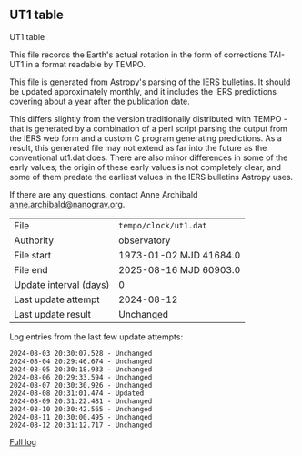 
## UT1 table

UT1 table

This file records the Earth's actual rotation in the form of
corrections TAI-UT1 in a format readable by TEMPO.

This file is generated from Astropy's parsing of the IERS
bulletins. It should be updated approximately monthly, and it
includes the IERS predictions covering about a year after the
publication date.

This differs slightly from the version traditionally distributed
with TEMPO - that is generated by a combination of a perl script
parsing the output from the IERS web form and a custom C program
generating predictions. As a result, this generated file may not
extend as far into the future as the conventional ut1.dat does.
There are also minor differences in some of the early values; the
origin of these early values is not completely clear, and some of
them predate the earliest values in the IERS bulletins Astropy uses.

If there are any questions, contact Anne Archibald
<anne.archibald@nanograv.org>.

|     |     |
|:--- |:--- |
| File | `tempo/clock/ut1.dat` |
| Authority | observatory |
| File start | 1973-01-02 MJD 41684.0 |
| File end | 2025-08-16 MJD 60903.0 |
| Update interval (days) | 0 |
| Last update attempt | 2024-08-12 |
| Last update result | Unchanged |

Log entries from the last few update attempts:
```
2024-08-03 20:30:07.528 - Unchanged
2024-08-04 20:29:46.674 - Unchanged
2024-08-05 20:30:18.933 - Unchanged
2024-08-06 20:29:33.594 - Unchanged
2024-08-07 20:30:30.926 - Unchanged
2024-08-08 20:31:01.474 - Updated
2024-08-09 20:31:22.481 - Unchanged
2024-08-10 20:30:42.565 - Unchanged
2024-08-11 20:30:00.495 - Unchanged
2024-08-12 20:31:12.717 - Unchanged
```
[Full log](https://raw.githubusercontent.com/ipta/pulsar-clock-corrections/main/log/tempo/clock/ut1.dat.log)
